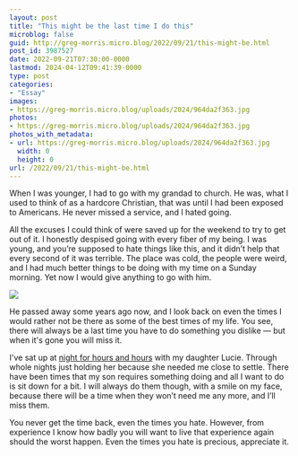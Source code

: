 ```yaml
---
layout: post
title: "This might be the last time I do this"
microblog: false
guid: http://greg-morris.micro.blog/2022/09/21/this-might-be.html
post_id: 3987527
date: 2022-09-21T07:30:00-0000
lastmod: 2024-04-12T09:41:39-0000
type: post
categories:
- "Essay"
images:
- https://greg-morris.micro.blog/uploads/2024/964da2f363.jpg
photos:
- https://greg-morris.micro.blog/uploads/2024/964da2f363.jpg
photos_with_metadata:
- url: https://greg-morris.micro.blog/uploads/2024/964da2f363.jpg
  width: 0
  height: 0
url: /2022/09/21/this-might-be.html
---
```

When I was younger, I had to go with my grandad to church. He was, what I used to think of as a hardcore Christian, that was until I had been exposed to Americans. He never missed a service, and I hated going.

All the excuses I could think of were saved up for the weekend to try to get out of it. I honestly despised going with every fiber of my being. I was young, and you’re supposed to hate things like this, and it didn’t help that every second of it was terrible. The place was cold, the people were weird, and I had much better things to be doing with my time on a Sunday morning. Yet now I would give anything to go with him.

![](https://greg-morris.micro.blog/uploads/2024/964da2f363.jpg)

He passed away some years ago now, and I look back on even the times I would rather not be there as some of the best times of my life. You see, there will always be a last time you have to do something you dislike — but when it's gone you will miss it. 

I've sat up at [night for hours and hours](/2022/08/30/the-world-is.html) with my daughter Lucie. Through whole nights just holding her because she needed me close to settle. There have been times that my son requires something doing and all I want to do is sit down for a bit. I will always do them though, with a smile on my face, because there will be a time when they won’t need me any more, and I’ll miss them.

You never get the time back, even the times you hate. However, from experience I know how badly you will want to live that experience again should the worst happen. Even the times you hate is precious, appreciate it. 
